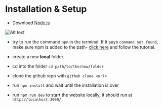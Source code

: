 
# Installation & Setup

- Download [Node.js](https://nodejs.org/en)

![Alt text](image.png)

- try to run the command `npm` in the terminal. If it says `command not found`, make sure npm is added to the path- [click here](https://phoenixnap.com/kb/npm-command-not-found) and follow the tutorial.

- create a new **local** folder.

- cd into the folder `cd path/to/the/new/folder`

- clone the github repo with `github clone <url>`

- run `npm install` and wait until the installation is over

- run `npm run dev` to start the website locally, it should run at `http://localhost:3000/`